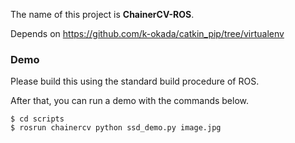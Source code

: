 The name of this project is **ChainerCV-ROS**.


Depends on https://github.com/k-okada/catkin_pip/tree/virtualenv


### Demo

Please build this using the standard build procedure of ROS.

After that, you can run a demo with the commands below.

```
$ cd scripts
$ rosrun chainercv python ssd_demo.py image.jpg
```
